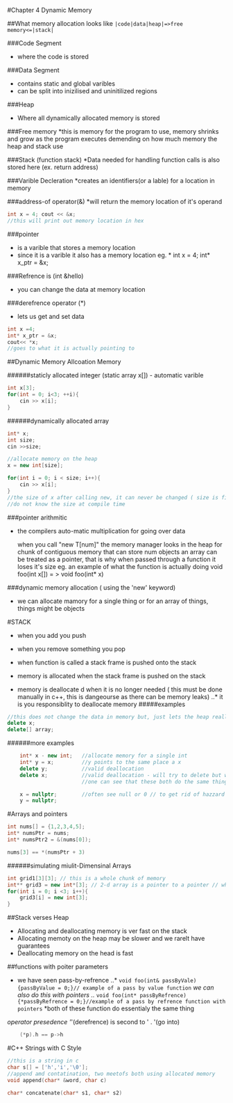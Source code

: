 
#Chapter 4 Dynamic Memory

##What memory allocation looks like
`|code|data|heap|=>free memory<=|stack|`

###Code Segment
* where the code is stored

###Data Segment
* contains static and global varibles
* can be split into inizilised and uninitilized regions

###Heap
* Where all dynamically allocated memory is stored

###Free memory
*this is memory for the program to use, memory shrinks and grow as the program 
executes demending on how much memory the heap and stack use

###Stack (function stack)
*Data needed for handling function calls is also stored here (ex. return address)

###Varible Decleration
*creates an identifiers(or a lable) for a location in memory

###address-of operator(&)
*will return the memory location of it's operand
```c++
int x = 4; cout << &x;
//this will print out memory location in hex
```
###pointer
* is a varible that stores a memory location
* since it is a varible it also has a memory location
eg. <type>*
	int x = 4; int* x_ptr = &x;

###Refrence is (int &hello)
* you can change the data at memory location

###derefrence operator (*)
* lets us get and set data
```c++ 
int x =4;
int* x_ptr = &x;
cout<< *x;
//goes to what it is actually pointing to
```
##Dynamic Memory Allcoation Memory

######staticly allocated integer (static array x[]) - automatic varible

```c++
int x[3];
for(int = 0; i<3; ++i){
	cin >> x[i];
}
```
######dynamically allocated array
```c++
int* x;
int size;
cin >>size;

//allocate memory on the heap
x = new int[size];

for(int i = 0; i < size; i++){
	cin >> x[i];
}
//the size of x after calling new, it can never be changed ( size is fixed)
//do not know the size at compile time
```
###pointer arithmitic
* the compilers auto-matic multiplication for going over data

	when you call "new T[num]" the memory manager looks in the heap for chunk of contiguous memory that can store num objects
	an array can be treated as a pointer, that is why when passed through a function it loses it's size
	eg. an example of what the function is actually doing
	void foo(int x[]) = > void foo(int* x)

###dynamic memory allocation ( using the 'new' keyword)
* we can allocate mamory for a single thing or for an array of things, things might be objects

#STACK
* when you add you push
* when you remove something you pop

* when function is called a stack frame is pushed onto the stack

* memory is allocated when the stack frame is pushed on the stack
* memory is deallocate d when it is no longer needed ( this must be done manually in c++, this is dangeourse as there can be memory leaks)
..* it is you responsiblity to deallocate memory
#####examples
```c++
//this does not change the data in memory but, just lets the heap reallocate the memory, STOP THE LEAKS
delete x;
delete[] array;
```
######more examples
```c++
	int* x - new int;	//allocate memory for a single int
	int* y = x;			//y points to the same place a x
	delete y;			//valid deallocation
	delete x;			//valid deallocation - will try to delete but will end up doing nothing
						//one can see that these both do the same thing

	x = nullptr; 		//often see null or 0 // to get rid of hazzard of overwriting data
	y = nullptr;
```

#Arrays and pointers

```c++
int nums[] = {1,2,3,4,5];
int* numsPtr = nums;
int* numsPtr2 = &(nums[0]);

nums[3] == *(numsPtr + 3)
```

######simulating miulit-Dimensinal Arrays

```c++
int grid1[3][3]; // this is a whole chunk of memory
int** grid3 = new int*[3]; // 2-d array is a pointer to a pointer // while the pointer is pointers to the second array
for(int i = 0; i <3; i++){
	grid3[i] = new int[3];
}
```
##Stack verses Heap
* Allocating and deallocating memory is ver fast on the stack
* Allocating memoty on the heap may be slower and we rarelt have guarantees
* Deallocating memory on the head is fast

##functions with poiter parameters
* we have seen pass-by-refrence
..* `void foo(int& passByVale){passByValue = 0;}// example of a pass by value function`
*we can also do this with pointers
..* `void foo(int* passByRefrence){*passByRefrence = 0;}//example of a pass by refrence function with pointers`
*both of these function do essentialy the same thing

*operator presedence '*'(derefrence)  is second to ' . '(go into)
```c++
	(*p).h == p->h
```

#C++ Strings with C Style
```c++
//this is a string in c
char s[] = ['h','i','\0'];
//append amd contatination, two meetofs both using allocated memory
void append(char* &word, char c)

char* concatenate(char* s1, char* s2)
```

